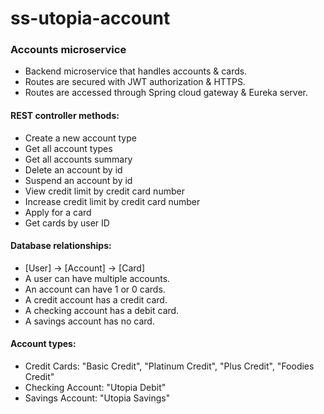 # ss-utopia-account

### Accounts microservice
- Backend microservice that handles accounts & cards.
- Routes are secured with JWT authorization & HTTPS.
- Routes are accessed through Spring cloud gateway & Eureka server.

#### REST controller methods:	
- Create a new account type
- Get all account types
- Get all accounts summary
- Delete an account by id
- Suspend an account by id
- View credit limit by credit card number
- Increase credit limit by credit card number  
- Apply for a card
- Get cards by user ID

#### Database relationships:
- [User] -> [Account] -> [Card]
- A user can have multiple accounts.
- An account can have 1 or 0 cards.
- A credit account has a credit card.
- A checking account has a debit card.
- A savings account has no card.

#### Account types:
- Credit Cards: "Basic Credit", "Platinum Credit", "Plus Credit", "Foodies Credit"
- Checking Account: "Utopia Debit"
- Savings Account: "Utopia Savings"
